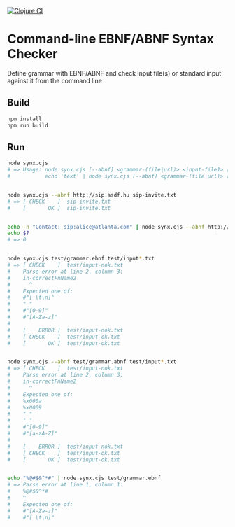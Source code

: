 [![Clojure CI](https://github.com/xsnpdngv/synx/actions/workflows/clojure.yml/badge.svg)](https://github.com/xsnpdngv/synx/actions/workflows/clojure.yml)

# Command-line EBNF/ABNF Syntax Checker

Define grammar with EBNF/ABNF and check input file(s) or standard input against it from the command line


## Build

```bash
npm install
npm run build
```


## Run

```bash
node synx.cjs
# => Usage: node synx.cjs [--abnf] <grammar-(file|url)> <input-file1> [...] [:start-rule]
#           echo 'text' | node synx.cjs [--abnf] <grammar-(file|url)> [:start-rule]


node synx.cjs --abnf http://sip.asdf.hu sip-invite.txt
# => [ CHECK    ]  sip-invite.txt
#    [       OK ]  sip-invite.txt


echo -n "Contact: sip:alice@atlanta.com" | node synx.cjs --abnf http://sip.asdf.hu  :Contact
echo $?
# => 0


node synx.cjs test/grammar.ebnf test/input*.txt
# => [ CHECK    ]  test/input-nok.txt
#    Parse error at line 2, column 3:
#    in-correctFnName2
#      ^
#    Expected one of:
#    #"[ \t\n]"
#    "_"
#    #"[0-9]"
#    #"[A-Za-z]"
# 
#    [    ERROR ]  test/input-nok.txt
#    [ CHECK    ]  test/input-ok.txt
#    [       OK ]  test/input-ok.txt


node synx.cjs --abnf test/grammar.abnf test/input*.txt
# => [ CHECK    ]  test/input-nok.txt
#    Parse error at line 2, column 3:
#    in-correctFnName2
#      ^
#    Expected one of:
#    %x000a
#    %x0009
#    " "
#    "_"
#    #"[0-9]"
#    #"[a-zA-Z]"
#
#    [    ERROR ]  test/input-nok.txt
#    [ CHECK    ]  test/input-ok.txt
#    [       OK ]  test/input-ok.txt


echo "%@#$&^*#" | node synx.cjs test/grammar.ebnf
# => Parse error at line 1, column 1:
#    %@#$&^*#
#    ^
#    Expected one of:
#    #"[A-Za-z]"
#    #"[ \t\n]"
```
